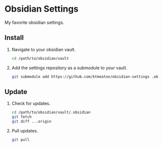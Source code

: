 # Obsidian Settings

My favorite obsidian settings.

## Install

1. Navigate to your obsidian vault.

	```bash
	cd /path/to/obsidian/vault
	```

1. Add the settings repository as a submodule to your vault.

	```bash
	git submodule add https://github.com/ktmeaton/obsidian-settings .obsidian/
	```

## Update

1. Check for updates.

	```bash
	cd /path/to/obsidian/vault/.obsidian
	git fetch    
	git diff ...origin
	```

2. Pull updates.

	```bash
	git pull
	```
